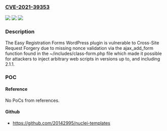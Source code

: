### [CVE-2021-39353](https://cve.mitre.org/cgi-bin/cvename.cgi?name=CVE-2021-39353)
![](https://img.shields.io/static/v1?label=Product&message=Easy%20Registration%20Forms&color=blue)
![](https://img.shields.io/static/v1?label=Version&message=2.1.1%3C%3D%202.1.1%20&color=brighgreen)
![](https://img.shields.io/static/v1?label=Vulnerability&message=CWE-352%20Cross-Site%20Request%20Forgery%20(CSRF)&color=brighgreen)

### Description

The Easy Registration Forms WordPress plugin is vulnerable to Cross-Site Request Forgery due to missing nonce validation via the ajax_add_form function found in the ~/includes/class-form.php file which made it possible for attackers to inject arbitrary web scripts in versions up to, and including 2.1.1.

### POC

#### Reference
No PoCs from references.

#### Github
- https://github.com/20142995/nuclei-templates

